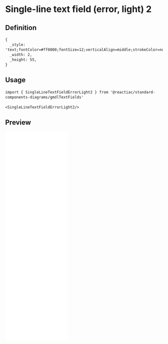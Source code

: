 # Single-line text field (error, light) 2

## Definition

```
{
  _style: 'text;fontColor=#ff0000;fontSize=12;verticalAlign=middle;strokeColor=none;fillColor=none;whiteSpace=wrap;html=1;',
  _width: 2,
  _height: 55,
}
```

## Usage

```
import { SingleLineTextFieldErrorLight2 } from '@reactiac/standard-components-diagrams/gmdlTextFields'

<SingleLineTextFieldErrorLight2/>
```

## Preview

<img src="./single-line-text-field-error-light-2.png" width="200"/>
